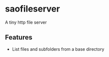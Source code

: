 # saofileserver
A tiny http file server

## Features
- List files and subfolders from a base directory
